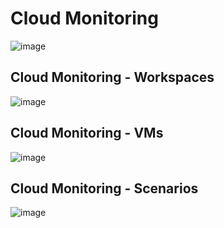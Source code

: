 # Cloud Monitoring
![image](https://github.com/ramkrushna26/gcp/assets/45620457/a852d923-fc8a-4fd6-900d-33e1246a941d)

## Cloud Monitoring - Workspaces
![image](https://github.com/ramkrushna26/gcp/assets/45620457/33043a56-5396-486e-bdde-d0ed6a19e26f)

## Cloud Monitoring - VMs
![image](https://github.com/ramkrushna26/gcp/assets/45620457/093115ce-2407-463b-8391-8b86d2b86a8b)

## Cloud Monitoring - Scenarios
![image](https://github.com/ramkrushna26/gcp/assets/45620457/3b59de95-5b8f-42d5-8d46-6bfc4dc0c445)
